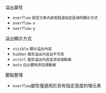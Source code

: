 溢出屬性
- `overflow` <small>設定元素內容若超過指定區域的顯示方式</small>
- `overflow-x`
- `overflow-y`

溢出顯示方式
- `visible` <small>顯示溢出內容</small>
- `hidden` <small>裁剪溢出內容且不可見</small>
- `scroll` <small>裁剪溢出內容並添加滾動條</small>
- `auto` <small>在必要時添加滾動條</small>

要點整理
- `overflow`屬性僅適用於具有指定高度的塊元素